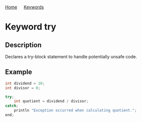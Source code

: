 [Home](https://puckowski.github.io/concert/) <span>&emsp;</span> [Keywords](https://puckowski.github.io/concert/keywords.html)

# Keyword try

## Description

Declares a try-block statement to handle potentially unsafe code.

## Example

```cpp
int dividend = 10;
int divisor = 0;

try;
    int quotient = dividend / divisor;
catch;
    println "Exception occurred when calculating quotient.";
end;
```
